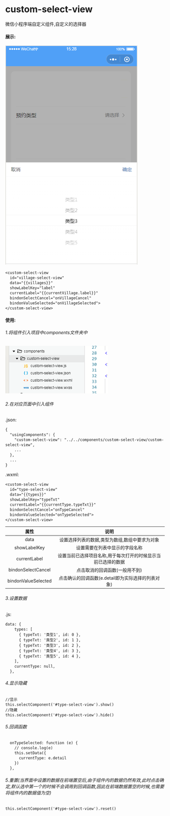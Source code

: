 # custom-select-view
微信小程序端自定义组件,自定义的选择器

#### 展示:

![avatar](img2.png)

```
<custom-select-view
  id="village-select-view" 
  data="{{villages}}" 
  showLabelKey="label" 
  currentLabel="{{currentVillage.label}}"
  bindonSelectCancel="onVillageCancel"
  bindonValueSelected="onVillageSelected">
</custom-select-view>
```

#### 使用:

###### 1.将组件引入项目中components文件夹中

![avatar](img1.png)

###### 2.在对应页面中引入组件

.json:

```
{
  "usingComponents": {
    "custom-select-view": "../../components/custom-select-view/custom-select-view",
    ...
  },
  ...
}
```

.wxml:

```
<custom-select-view
  id="type-select-view" 
  data="{{types}}" 
  showLabelKey="typeTxt" 
  currentLabel="{{currentType.typeTxt}}"
  bindonSelectCancel="onTypeCancel"
  bindonValueSelected="onTypeSelected">
</custom-select-view>
```

|         属性          |               说明                |
| :-----------------: | :-----------------------------: |
|        data         |    设置选择列表的数据,类型为数组,数组中要求为对象     |
|    showLabelKey     |         设置需要在列表中显示的字段名称         |
|    currentLabel     | 设置当前已选择项目名称,用于每次打开的时候显示当前已选择的数据 |
| bindonSelectCancel  |        点击取消的回调函数(一般用不到)         |
| bindonValueSelected | 点击确认的回调函数(e.detail即为实际选择的列表对象)  |

###### 3.设置数据

.js:

```
data: {
    types: [
      { typeTxt: '类型1', id: 0 },
      { typeTxt: '类型2', id: 1 },
      { typeTxt: '类型3', id: 2 },
      { typeTxt: '类型4', id: 3 },
      { typeTxt: '类型5', id: 4 },
    ],
    currentType: null,
  },
```

###### 4.显示隐藏

```
//显示
this.selectComponent('#type-select-view').show()
//隐藏
this.selectComponent('#type-select-view').hide()
```

###### 5.回调函数

```
  onTypeSelected: function (e) {
    // console.log(e)
    this.setData({
      currentType: e.detail
    })
  },
```

###### 5.重置(当界面中设置的数据在前端置空后,由于组件内的数据仍然有效,此时点击确定,默认选中第一个的时候不会调用到回调函数,因此在前端数据置空的时候,也需要将组件内的数据值为空)

```
this.selectComponent('#type-select-view').reset()
```



